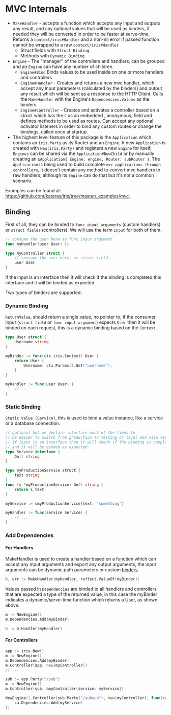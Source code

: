 # MVC Internals

* `MakeHandler` - accepts a function which accepts any input and outputs any result, and any optional values that will be used as binders, if needed they will be converted in order to be faster at serve-time. Returns a `context/iris#Handler` and a non-nil error if passed function cannot be wrapped to a raw `context/iris#Handler`
    * Struct fields with `Struct Binding`
    * Methods with `Dynamic Binding`
* `Engine` - The "manager" of the controllers and handlers, can be grouped and an `Engine` can have any number of children.
    * `Engine#Bind` Binds values to be used inside on one or more handlers and controllers
    * `Engine#Handler` - Creates and returns a new mvc handler, which accept any input parameters (calculated by the binders) and output any result which will be sent as a response to the HTTP Client. Calls the `MakeHandler` with the Engine's `Dependencies.Values` as the binders
    * `Engine#Controller` - Creates and activates a controller based on a struct which has the `C` as an embedded , anonymous, field and defines methods to be used as routes. Can accept any optional activator listeners in order to bind any custom routes or change the bindings, called once at startup.
* The highest level feature of this package is the `Application` which contains
an `iris.Party` as its Router and an `Engine`. A new `Application` is created with `New(iris.Party)` and registers a new `Engine` for itself, `Engines` can be shared via the `Application#NewChild` or by manually creating an `&Application{ Engine: engine, Router: subRouter }`. The `Application` is being used to build complete `mvc applications through controllers`, it doesn't contain any method to convert mvc handlers to raw handlers, although its `Engine` can do that but it's not a common scenario. 

Examples can be found at: https://github.com/kataras/iris/tree/master/_examples/mvc.

## Binding

First of all, they can be binded to `func input arguments` (custom handlers) or `struct fields` (controllers). We will use the term `Input` for both of them.

```go
// consume the user here as func input argument.
func myHandler(user User) {}

type myController struct {
    // consume the user here, as struct field.
    user User 
}
```

If the input is an interface then it will check if the binding is completed this interface
and it will be binded as expected.

Two types of binders are supported:

### Dynamic Binding

`ReturnValue`, should return a single value, no pointer to, if the consumer Input (`struct field` or `func input argument`) expects `User` then it will be binded on each request, this is a dynamic binding based on the `Context`.

```go
type User struct {
    Username string
}

myBinder := func(ctx iris.Context) User {
    return User {
        Username: ctx.Params().Get("username"),
    }
}

myHandler := func(user User) {
    // ...
}
```

### Static Binding

`Static Value (Service)`, this is used to bind a value instance, like a service or a database connection.

```go
// optional but we declare interface most of the times to 
// be easier to switch from production to testing or local and visa versa.
// If input is an interface then it will check if the binding is completed this interface
// and it will be binded as expected.
type Service interface { 
    Do() string
}

type myProductionService struct {
    text string
}
func (s *myProductionService) Do() string {
    return s.text
}

myService := &myProductionService{text: "something"}

myHandler := func(service Service) {
    // ...
}
```

### Add Dependencies

#### For Handlers

MakeHandler is used to create a handler based on a function which can accept any input arguments and export any output arguments, the input arguments can be dynamic path parameters or custom [binders](#binding).

```go
h, err := MakeHandler(myHandler, reflect.ValueOf(myBinder))
```

Values passed in `Dependencies` are binded to all handlers and controllers that are expected a type of the returned value, in this case the myBinder indicates a dynamic/serve-time function which returns a User, as shown above.

```go
m := NewEngine()
m.Dependencies.Add(myBinder)

h := m.Handler(myHandler)
```

#### For Controllers

```go
app := iris.New()
m := NewEngine()
m.Dependencies.Add(myBinder)
m.Controller(app, new(myController))
// ...
```

```go
sub := app.Party("/sub")
m := NewEngine()
m.Controller(sub, &myController{service: myService})
```

```go
NewEngine().Controller(sub.Party("/subsub"), new(myController), func(ca *ControllerActivator) {
    ca.Dependencies.Add(myService)
})
```
